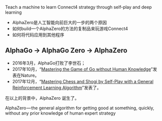 Teach a machine to learn Connect4 strategy through self-play and deep learning

- AlphaZero是人工智能向前巨大的一步的两个原因
- 如何build一个AlphaZero的方法的复制品来玩游戏Connect4
- 如何将代码应用到其他程序

## AlphaGo → AlphaGo Zero → AlphaZero

- 2016年3月，AlphaGo打败了李世石；
- 2017年10月，“[Mastering the Game of Go without Human Knowledge](https://deepmind.com/research/publications/mastering-game-go-without-human-knowledge/)”发表在Nature。
- 2017年12月，“[Mastering Chess and Shogi by Self-Play with a General Reinforcement Learning Algorithm](https://arxiv.org/pdf/1712.01815.pdf)”发表了。

在以上的背景中，AlphaZero 诞生了。

AlphaZero — the general algorithm for getting good at something, quickly, without any prior knowledge of human expert strategy
